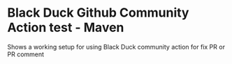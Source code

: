 # Black Duck Github Community Action test - Maven

Shows a working setup for using Black Duck community action for fix PR or PR comment
